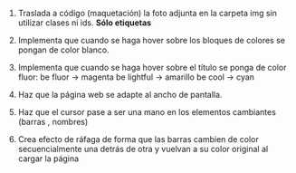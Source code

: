 1. Traslada a código (maquetación) la foto adjunta en la carpeta img sin utilizar clases ni ids. **Sólo etiquetas**

2. Implementa que cuando se haga hover sobre los bloques de colores se pongan de color blanco.

3. Implementa que cuando se haga hover sobre el título se ponga de color fluor:
    be fluor -> magenta
    be lightful -> amarillo
    be cool -> cyan

4. Haz que la página web se adapte al ancho de pantalla.

5. Haz que el cursor pase a ser una mano en los elementos cambiantes (barras , nombres)

6. Crea efecto de ráfaga de forma que las barras cambien de color secuencialmente una detrás de otra y vuelvan a su color original al cargar la página